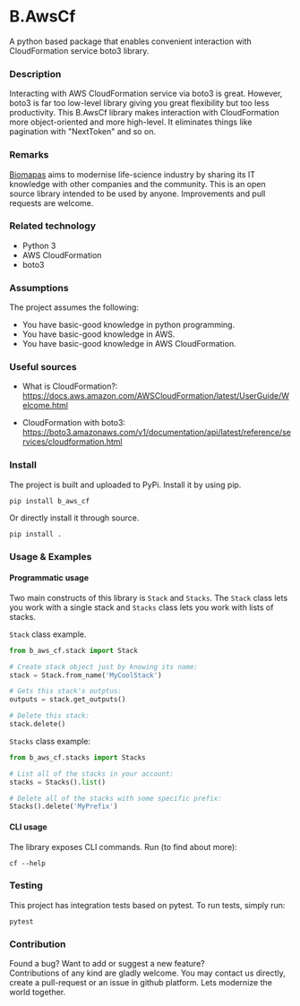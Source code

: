 # B.AwsCf

A python based package that enables convenient interaction with
CloudFormation service boto3 library.

### Description

Interacting with AWS CloudFormation service via boto3 is great.
However, boto3 is far too low-level library giving you great
flexibility but too less productivity. This B.AwsCf library makes
interaction with CloudFormation more object-oriented and more
high-level. It eliminates things like pagination with "NextToken"
and so on. 

### Remarks

[Biomapas](https://biomapas.com) aims to modernise life-science 
industry by sharing its IT knowledge with other companies and 
the community. This is an open source library intended to be used 
by anyone. Improvements and pull requests are welcome.

### Related technology

- Python 3
- AWS CloudFormation
- boto3

### Assumptions

The project assumes the following:

- You have basic-good knowledge in python programming.
- You have basic-good knowledge in AWS.
- You have basic-good knowledge in AWS CloudFormation.

### Useful sources

- What is CloudFormation?:<br>
https://docs.aws.amazon.com/AWSCloudFormation/latest/UserGuide/Welcome.html
  
- CloudFormation with boto3:<br>
https://boto3.amazonaws.com/v1/documentation/api/latest/reference/services/cloudformation.html

### Install

The project is built and uploaded to PyPi. Install it by using pip.

```
pip install b_aws_cf
```

Or directly install it through source.

```
pip install .
```

### Usage & Examples

#### Programmatic usage

Two main constructs of this library is `Stack` and `Stacks`. The
`Stack` class lets you work with a single stack and `Stacks` class
lets you work with lists of stacks.

`Stack` class example.

```python
from b_aws_cf.stack import Stack

# Create stack object just by knowing its name:
stack = Stack.from_name('MyCoolStack')

# Gets this stack's outptus:
outputs = stack.get_outputs()

# Delete this stack:
stack.delete()
```

`Stacks` class example:

```python
from b_aws_cf.stacks import Stacks

# List all of the stacks in your account:
stacks = Stacks().list()

# Delete all of the stacks with some specific prefix:
Stacks().delete('MyPrefix')
```

#### CLI usage

The library exposes CLI commands. Run (to find about more):

```
cf --help
```

### Testing

This project has integration tests based on pytest. To run tests, simply run:

```
pytest
```

### Contribution

Found a bug? Want to add or suggest a new feature?<br>
Contributions of any kind are gladly welcome. You may contact us 
directly, create a pull-request or an issue in github platform.
Lets modernize the world together.
